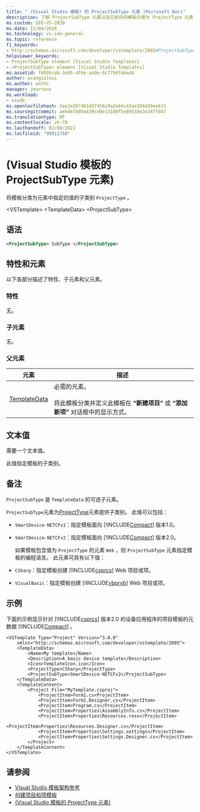 ```yaml
---
title: " (Visual Studio 模板) 的 ProjectSubType 元素 |Microsoft Docs"
description: 了解 ProjectSubType 元素以及它如何将模板分类为 ProjectType 元素中指定的值的子类别。
ms.custom: SEO-VS-2020
ms.date: 11/04/2016
ms.technology: vs-ide-general
ms.topic: reference
f1_keywords:
- http://schemas.microsoft.com/developer/vstemplate/2005#ProjectSubType
helpviewer_keywords:
- ProjectSubType element [Visual Studio Templates]
- <ProjectSubType> element [Visual Studio Templates]
ms.assetid: f6895cd4-3e95-4f0e-aa9e-8c7750f46ed4
author: acangialosi
ms.author: anthc
manager: jmartens
ms.workload:
- vssdk
ms.openlocfilehash: 2ee2e267461d37456c9a2e64c43ae104d19ee615
ms.sourcegitcommit: ae6d47b09a439cd0e13180f5e89510e3e347fd47
ms.translationtype: MT
ms.contentlocale: zh-CN
ms.lasthandoff: 02/08/2021
ms.locfileid: "99911758"
---
```

# <a name="projectsubtype-element-visual-studio-templates"></a> (Visual Studio 模板的 ProjectSubType 元素) 
将模板分类为元素中指定的值的子类别 `ProjectType` 。

 \<VSTemplate> \<TemplateData>
 \<ProjectSubType>

## <a name="syntax"></a>语法

```xml
<ProjectSubType> SubType </ProjectSubType>
```

## <a name="attributes-and-elements"></a>特性和元素
 以下各部分描述了特性、子元素和父元素。

### <a name="attributes"></a>特性
 无。

### <a name="child-elements"></a>子元素
 无。

### <a name="parent-elements"></a>父元素

|元素|描述|
|-------------|-----------------|
|[TemplateData](../extensibility/templatedata-element-visual-studio-templates.md)|必需的元素。<br /><br /> 将此模板分类并定义此模板在 **“新建项目”** 或 **“添加新项”** 对话框中的显示方式。|

## <a name="text-value"></a>文本值
 需要一个文本值。

 此值指定模板的子类别。

## <a name="remarks"></a>备注
 `ProjectSubType` 是 `TemplateData` 的可选子元素。

 `ProjectSubType`元素为[ProjectType](../extensibility/projecttype-element-visual-studio-templates.md)元素提供子类别。 此值可以包括：

- `SmartDevice-NETCFv1`：指定模板面向 [!INCLUDE[Compact](../extensibility/includes/compact_md.md)] 版本1.0。

- `SmartDevice-NETCFv2`：指定模板面向 [!INCLUDE[Compact](../extensibility/includes/compact_md.md)] 版本2.0。

  如果模板包含值为 `ProjectType` 的元素 `Web` ，则 `ProjectSubType` 元素指定模板的编程语言。 此元素可具有以下值：

- `CSharp`：指定模板创建 [!INCLUDE[csprcs](../data-tools/includes/csprcs_md.md)] Web 项目或项。

- `VisualBasic`：指定模板创建 [!INCLUDE[vbprvb](../code-quality/includes/vbprvb_md.md)] Web 项目或项。

## <a name="example"></a>示例
 下面的示例显示针对 [!INCLUDE[csprcs](../data-tools/includes/csprcs_md.md)] 版本2.0 的设备应用程序的项目模板的元数据 [!INCLUDE[Compact](../extensibility/includes/compact_md.md)] 。

```
<VSTemplate Type="Project" Version="3.0.0"
    xmlns="http://schemas.microsoft.com/developer/vstemplate/2005">
    <TemplateData>
        <Name>My template</Name>
        <Description>A basic device template</Description>
        <Icon>TemplateIcon.ico</Icon>
        <ProjectType>CSharp</ProjectType>
        <ProjectSubType>SmartDevice-NETCFv2</ProjectSubType>
    </TemplateData>
    <TemplateContent>
        <Project File="MyTemplate.csproj">
            <ProjectItem>Form1.cs<ProjectItem>
            <ProjectItem>Form1.Designer.cs</ProjectItem>
            <ProjectItem>Program.cs</ProjectItem>
            <ProjectItem>Properties\AssemblyInfo.cs</ProjectItem>
            <ProjectItem>Properties\Resources.resx</ProjectItem>
            <ProjectItem>Properties\Resources.Designer.cs</ProjectItem>
            <ProjectItem>Properties\Settings.settings</ProjectItem>
            <ProjectItem>Properties\Settings.Designer.cs</ProjectItem>
        </Project>
    </TemplateContent>
</VSTemplate>
```

## <a name="see-also"></a>请参阅
- [Visual Studio 模板架构参考](../extensibility/visual-studio-template-schema-reference.md)
- [创建项目和项模板](../ide/creating-project-and-item-templates.md)
- [ (Visual Studio 模板的 ProjectType 元素) ](../extensibility/projecttype-element-visual-studio-templates.md)
